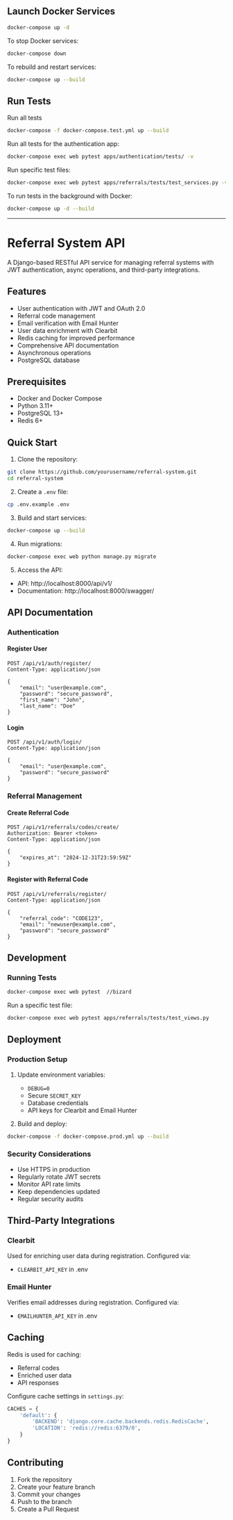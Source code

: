 ## Launch Docker Services

```bash
docker-compose up -d
```

To stop Docker services:
```bash
docker-compose down
```

To rebuild and restart services:
```bash
docker-compose up --build
```

## Run Tests

Run all tests
```bash
docker-compose -f docker-compose.test.yml up --build
```

Run all tests for the authentication app:
```bash
docker-compose exec web pytest apps/authentication/tests/ -v
```

Run specific test files:
```bash
docker-compose exec web pytest apps/referrals/tests/test_services.py -v
```

To run tests in the background with Docker:
```bash
docker-compose up -d --build
```

---


# Referral System API

A Django-based RESTful API service for managing referral systems with JWT authentication, async operations, and third-party integrations.

## Features

- User authentication with JWT and OAuth 2.0
- Referral code management
- Email verification with Email Hunter
- User data enrichment with Clearbit
- Redis caching for improved performance
- Comprehensive API documentation
- Asynchronous operations
- PostgreSQL database

## Prerequisites

- Docker and Docker Compose
- Python 3.11+
- PostgreSQL 13+
- Redis 6+

## Quick Start

1. Clone the repository:
```bash
git clone https://github.com/yourusername/referral-system.git
cd referral-system
```

2. Create a `.env` file:
```bash
cp .env.example .env
```

3. Build and start services:
```bash
docker-compose up --build
```

4. Run migrations:
```bash
docker-compose exec web python manage.py migrate
```

5. Access the API:
- API: http://localhost:8000/api/v1/
- Documentation: http://localhost:8000/swagger/

## API Documentation

### Authentication

#### Register User
```http
POST /api/v1/auth/register/
Content-Type: application/json

{
    "email": "user@example.com",
    "password": "secure_password",
    "first_name": "John",
    "last_name": "Doe"
}
```

#### Login
```http
POST /api/v1/auth/login/
Content-Type: application/json

{
    "email": "user@example.com",
    "password": "secure_password"
}
```

### Referral Management

#### Create Referral Code
```http
POST /api/v1/referrals/codes/create/
Authorization: Bearer <token>
Content-Type: application/json

{
    "expires_at": "2024-12-31T23:59:59Z"
}
```

#### Register with Referral Code
```http
POST /api/v1/referrals/register/
Content-Type: application/json

{
    "referral_code": "CODE123",
    "email": "newuser@example.com",
    "password": "secure_password"
}
```

## Development

### Running Tests
```bash
docker-compose exec web pytest  //bizard
```

Run a specific test file:
```bash
docker-compose exec web pytest apps/referrals/tests/test_views.py    
```





## Deployment

### Production Setup
1. Update environment variables:
   - `DEBUG=0`
   - Secure `SECRET_KEY`
   - Database credentials
   - API keys for Clearbit and Email Hunter

2. Build and deploy:
```bash
docker-compose -f docker-compose.prod.yml up --build
```

### Security Considerations
- Use HTTPS in production
- Regularly rotate JWT secrets
- Monitor API rate limits
- Keep dependencies updated
- Regular security audits

## Third-Party Integrations

### Clearbit
Used for enriching user data during registration.
Configured via:
- `CLEARBIT_API_KEY` in .env

### Email Hunter
Verifies email addresses during registration.
Configured via:
- `EMAILHUNTER_API_KEY` in .env

## Caching

Redis is used for caching:
- Referral codes
- Enriched user data
- API responses

Configure cache settings in `settings.py`:
```python
CACHES = {
    'default': {
        'BACKEND': 'django.core.cache.backends.redis.RedisCache',
        'LOCATION': 'redis://redis:6379/0',
    }
}
```

## Contributing

1. Fork the repository
2. Create your feature branch
3. Commit your changes
4. Push to the branch
5. Create a Pull Request




